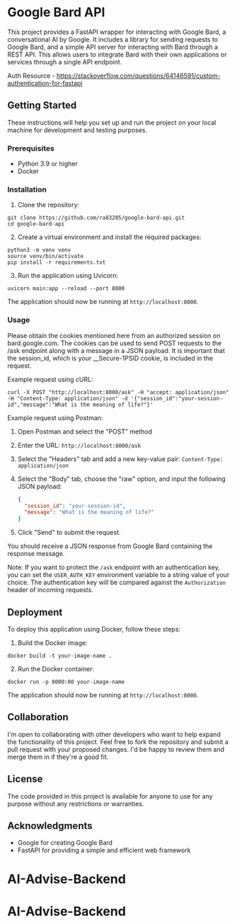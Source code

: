# Google Bard API

This project provides a FastAPI wrapper for interacting with Google Bard, a conversational AI by Google. It includes a library for sending requests to Google Bard, and a simple API server for interacting with Bard through a REST API. This allows users to integrate Bard with their own applications or services through a single API endpoint.

Auth Resource - https://stackoverflow.com/questions/64146591/custom-authentication-for-fastapi

## Getting Started

These instructions will help you set up and run the project on your local machine for development and testing purposes.

### Prerequisites

- Python 3.9 or higher
- Docker

### Installation

1. Clone the repository:

```
git clone https://github.com/ra83205/google-bard-api.git
cd google-bard-api
```

2. Create a virtual environment and install the required packages:

```
python3 -m venv venv
source venv/bin/activate
pip install -r requirements.txt
```

3. Run the application using Uvicorn:

```
uvicorn main:app --reload --port 8000
```

The application should now be running at `http://localhost:8000`.

### Usage

Please obtain the cookies mentioned here from an authorized session on bard.google.com. The cookies can be used to send POST requests to the /ask endpoint along with a message in a JSON payload. It is important that the session_id, which is your __Secure-1PSID cookie, is included in the request.

Example request using cURL:

```
curl -X POST "http://localhost:8000/ask" -H "accept: application/json" -H "Content-Type: application/json" -d '{"session_id":"your-session-id","message":"What is the meaning of life?"}'
```

Example request using Postman:

1. Open Postman and select the "POST" method

2. Enter the URL: `http://localhost:8000/ask`

3. Select the "Headers" tab and add a new key-value pair: `Content-Type: application/json`

4. Select the "Body" tab, choose the "raw" option, and input the following JSON payload:

   ```json
   {
     "session_id": "your-session-id",
     "message": "What is the meaning of life?"
   }
   ```

5. Click "Send" to submit the request.

You should receive a JSON response from Google Bard containing the response message.

Note: If you want to protect the `/ask` endpoint with an authentication key, you can set the `USER_AUTH_KEY` environment variable to a string value of your choice. The authentication key will be compared against the `Authorization` header of incoming requests.

## Deployment

To deploy this application using Docker, follow these steps:

1. Build the Docker image:

```
docker build -t your-image-name .
```

2. Run the Docker container:

```
docker run -p 8000:80 your-image-name
```

The application should now be running at `http://localhost:8000`.

## Collaboration

I'm open to collaborating with other developers who want to help expand the functionality of this project. Feel free to fork the repository and submit a pull request with your proposed changes. I'd be happy to review them and merge them in if they're a good fit.

## License

The code provided in this project is available for anyone to use for any purpose without any restrictions or warranties.

## Acknowledgments

- Google for creating Google Bard
- FastAPI for providing a simple and efficient web framework
# AI-Advise-Backend
# AI-Advise-Backend
